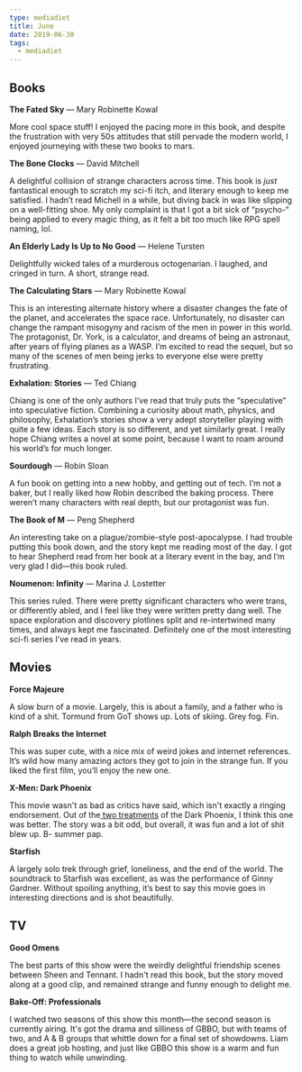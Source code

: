 ```yaml
---
type: mediadiet
title: June
date: 2019-06-30
tags:
  - mediadiet
---
```


## Books

**The Fated Sky** — Mary Robinette Kowal

More cool space stuff! I enjoyed the pacing more in this book, and despite the frustration with very 50s attitudes that still pervade the modern world, I enjoyed journeying with these two books to mars.

**The Bone Clocks** — David Mitchell

A delightful collision of strange characters across time. This book is _just_ fantastical enough to scratch my sci-fi itch, and literary enough to keep me satisfied. I hadn’t read Michell in a while, but diving back in was like slipping on a well-fitting shoe. My only complaint is that I got a bit sick of “psycho-“ being applied to every magic thing, as it felt a bit too much like RPG spell naming, lol.

**An Elderly Lady Is Up to No Good** — Helene Tursten

Delightfully wicked tales of a murderous octogenarian. I laughed, and cringed in turn. A short, strange read.

**The Calculating Stars** — Mary Robinette Kowal

This is an interesting alternate history where a disaster changes the fate of the planet, and accelerates the space race. Unfortunately, no disaster can change the rampant misogyny and racism of the men in power in this world. The protagonist, Dr. York, is a calculator, and dreams of being an astronaut, after years of flying planes as a WASP. I’m excited to read the sequel, but so many of the scenes of men being jerks to everyone else were pretty frustrating.

**Exhalation: Stories** — Ted Chiang

Chiang is one of the only authors I’ve read that truly puts the “speculative” into speculative fiction. Combining a curiosity about math, physics, and philosophy, Exhalation’s stories show a very adept storyteller playing with quite a few ideas. Each story is so different, and yet similarly great. I really hope Chiang writes a novel at some point, because I want to roam around his world’s for much longer.

**Sourdough** — Robin Sloan

A fun book on getting into a new hobby, and getting out of tech. I’m not a baker, but I really liked how Robin described the baking process. There weren’t many characters with real depth, but our protagonist was fun.

**The Book of M** — Peng Shepherd

An interesting take on a plague/zombie-style post-apocalypse. I had trouble putting this book down, and the story kept me reading most of the day. I got to hear Shepherd read from her book at a literary event in the bay, and I’m very glad I did—this book ruled.

**Noumenon: Infinity** — Marina J. Lostetter

This series ruled. There were pretty significant characters who were trans, or differently abled, and I feel like they were written pretty dang well. The space exploration and discovery plotlines split and re-intertwined many times, and always kept me fascinated. Definitely one of the most interesting sci-fi series I’ve read in years.

## Movies

**Force Majeure**

A slow burn of a movie. Largely, this is about a family, and a father who is kind of a shit. Tormund from GoT shows up. Lots of skiing. Grey fog. Fin.

**Ralph Breaks the Internet**

This was super cute, with a nice mix of weird jokes and internet references. It’s wild how many amazing actors they got to join in the strange fun. If you liked the first film, you’ll enjoy the new one.

**X-Men: Dark Phoenix**

This movie wasn't as bad as critics have said, which isn't exactly a ringing endorsement. Out of the[ two treatments](https://en.wikipedia.org/wiki/X-Men:_The_Last_Stand) of the Dark Phoenix, I think this one was better. The story was a bit odd, but overall, it was fun and a lot of shit blew up. B- summer pap.

**Starfish**

A largely solo trek through grief, loneliness, and the end of the world. The soundtrack to Starfish was excellent, as was the performance of Ginny Gardner. Without spoiling anything, it’s best to say this movie goes in interesting directions and is shot beautifully.

## TV

**Good Omens**

The best parts of this show were the weirdly delightful friendship scenes between Sheen and Tennant. I hadn't read this book, but the story moved along at a good clip, and remained strange and funny enough to delight me.

**Bake-Off: Professionals**

I watched two seasons of this show this month—the second season is currently airing. It's got the drama and silliness of GBBO, but with teams of two, and A & B groups that whittle down for a final set of showdowns. Liam does a great job hosting, and just like GBBO this show is a warm and fun thing to watch while unwinding.
